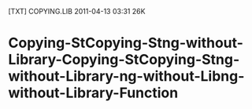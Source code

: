 [TXT]        COPYING.LIB        2011-04-13 03:31        26K         

# Copying-StCopying-Stng-without-Library-Copying-StCopying-Stng-without-Library-ng-without-Libng-without-Library-Function
